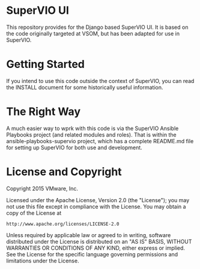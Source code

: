 SuperVIO UI
===========
This repository provides for the Django based SuperVIO UI. It is based
on the code originally targeted at VSOM, but has been adapted for use
in SuperVIO.

# Getting Started
If you intend to use this code outside the context of SuperVIO, you
can read the INSTALL document for some historically useful information.

# The Right Way
A much easier way to wprk with this code is via the SuperVIO Ansible
Playbooks project (and related modules and roles). That is
within the ansible-playbooks-supervio project, which has a complete
README.md file for setting up SuperVIO for both use and development.

# License and Copyright
 
Copyright 2015 VMware, Inc.

Licensed under the Apache License, Version 2.0 (the "License");
you may not use this file except in compliance with the License.
You may obtain a copy of the License at

    http://www.apache.org/licenses/LICENSE-2.0

Unless required by applicable law or agreed to in writing, software
distributed under the License is distributed on an "AS IS" BASIS,
WITHOUT WARRANTIES OR CONDITIONS OF ANY KIND, either express or implied.
See the License for the specific language governing permissions and
limitations under the License.

